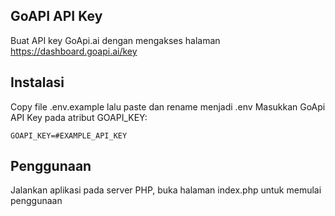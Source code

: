 ## GoAPI API Key

Buat API key GoApi.ai dengan mengakses halaman https://dashboard.goapi.ai/key

## Instalasi

Copy file .env.example lalu paste dan rename menjadi .env
Masukkan GoApi API Key pada atribut GOAPI_KEY:
```
GOAPI_KEY=#EXAMPLE_API_KEY
```

## Penggunaan

Jalankan aplikasi pada server PHP, buka halaman index.php untuk memulai penggunaan